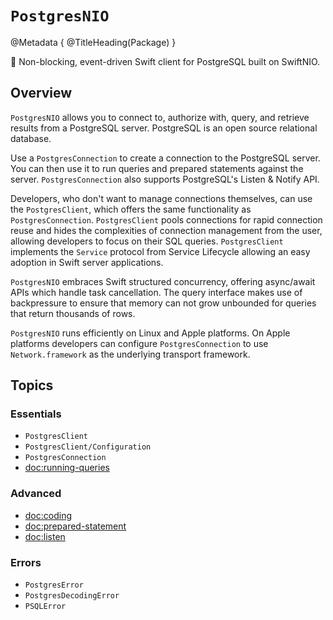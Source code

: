 # ``PostgresNIO``

@Metadata {
    @TitleHeading(Package)
}

🐘 Non-blocking, event-driven Swift client for PostgreSQL built on SwiftNIO.

## Overview

``PostgresNIO`` allows you to connect to, authorize with, query, and retrieve results from a 
PostgreSQL server. PostgreSQL is an open source relational database.

Use a ``PostgresConnection`` to create a connection to the PostgreSQL server. You can then use it to
run queries and prepared statements against the server. ``PostgresConnection`` also supports 
PostgreSQL's Listen & Notify API.

Developers, who don't want to manage connections themselves, can use the ``PostgresClient``, which 
offers the same functionality as ``PostgresConnection``. ``PostgresClient``
pools connections for rapid connection reuse and hides the complexities of connection 
management from the user, allowing developers to focus on their SQL queries. ``PostgresClient``
implements the `Service` protocol from Service Lifecycle allowing an easy adoption in Swift server
applications.

``PostgresNIO`` embraces Swift structured concurrency, offering async/await APIs which handle
task cancellation. The query interface makes use of backpressure to ensure that memory can not grow 
unbounded for queries that return thousands of rows.

``PostgresNIO`` runs efficiently on Linux and Apple platforms. On Apple platforms developers can 
configure ``PostgresConnection`` to use `Network.framework` as the underlying transport framework. 
 
## Topics

### Essentials

- ``PostgresClient``
- ``PostgresClient/Configuration``
- ``PostgresConnection``
- <doc:running-queries>

### Advanced

- <doc:coding>
- <doc:prepared-statement>
- <doc:listen>

### Errors

- ``PostgresError``
- ``PostgresDecodingError``
- ``PSQLError``

[SwiftNIO]: https://github.com/apple/swift-nio
[SwiftLog]: https://github.com/apple/swift-log
